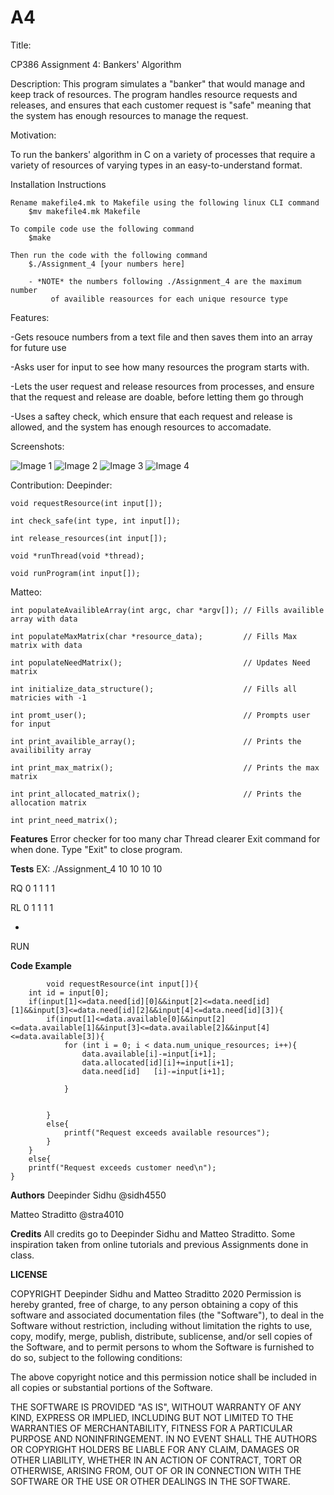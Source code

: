 # A4
Title:

CP386 Assignment 4: Bankers' Algorithm

Description:
This program simulates a "banker" that would manage and keep track of resources. The program handles resource requests and releases, and ensures that each customer request is "safe" meaning that the system has enough resources to manage the request.

Motivation:

To run the bankers' algorithm in C on a variety of processes that require a variety of resources of varying types in an easy-to-understand format.


Installation Instructions

	Rename makefile4.mk to Makefile using the following linux CLI command
		$mv makefile4.mk Makefile 

	To compile code use the following command
		$make

	Then run the code with the following command
		$./Assignment_4 [your numbers here]

		- *NOTE* the numbers following ./Assignment_4 are the maximum number
			 of availible reasources for each unique resource type
Features:

-Gets resouce numbers from a text file and then saves them into an array for future use 

-Asks user for input to see how many resources the program starts with.

-Lets the user request and release resources from processes, and ensure that the request and release are doable, before letting them go through

-Uses a saftey check, which ensure that each request and release is allowed, and the system has enough resources to accomadate.


Screenshots:



![Image 1](https://github.com/sidh4550/A4/blob/master/1.PNG)
![Image 2](https://github.com/sidh4550/A4/blob/master/2.PNG)
![Image 3](https://github.com/sidh4550/A4/blob/master/3.PNG)
![Image 4](https://github.com/sidh4550/A4/blob/master/4.PNG)


Contribution:
Deepinder:

	void requestResource(int input[]);
	
	int check_safe(int type, int input[]);
	
	int release_resources(int input[]);
	
	void *runThread(void *thread);
	
	void runProgram(int input[]);
	
	
Matteo:

	int populateAvailibleArray(int argc, char *argv[]);	// Fills availible array with data

	int populateMaxMatrix(char *resource_data); 		// Fills Max matrix with data

	int populateNeedMatrix();							// Updates Need matrix

	int initialize_data_structure();					// Fills all matricies with -1		

	int promt_user();									// Prompts user for input

	int print_availible_array();						// Prints the availibility array

	int print_max_matrix();								// Prints the max matrix

	int print_allocated_matrix();						// Prints the allocation matrix
	
	int print_need_matrix();	
	

__Features__ 
Error checker for too many char
Thread clearer
Exit command for when done. 
Type "Exit" to close program.

__Tests__
EX: ./Assignment_4 10 10 10 10

RQ 0 1 1 1 1

RL 0 1 1 1 1

*

RUN

__Code Example__

			void requestResource(int input[]){
		int id = input[0];
		if(input[1]<=data.need[id][0]&&input[2]<=data.need[id][1]&&input[3]<=data.need[id][2]&&input[4]<=data.need[id][3]){
			if(input[1]<=data.available[0]&&input[2]<=data.available[1]&&input[3]<=data.available[2]&&input[4]<=data.available[3]){
				for (int i = 0; i < data.num_unique_resources; i++){
					data.available[i]-=input[i+1];
					data.allocated[id][i]+=input[i+1];
					data.need[id]	[i]-=input[i+1];

				}
					

			}
			else{
				printf("Request exceeds available resources");
			}
		}
		else{
		printf("Request exceeds customer need\n");
	}


__Authors__
Deepinder Sidhu @sidh4550


Matteo Straditto @stra4010

__Credits__
All credits go to Deepinder Sidhu and Matteo Straditto. Some inspiration taken from online tutorials and previous Assignments done in class.

__LICENSE__

COPYRIGHT Deepinder Sidhu and Matteo Straditto 2020
Permission is hereby granted, free of charge, to any person obtaining a copy of this software and associated documentation files (the "Software"), to deal in the Software without restriction, including without limitation the rights to use, copy, modify, merge, publish, distribute, sublicense, and/or sell copies of the Software, and to permit persons to whom the Software is furnished to do so, subject to the following conditions:

The above copyright notice and this permission notice shall be included in all copies or substantial portions of the Software.

THE SOFTWARE IS PROVIDED "AS IS", WITHOUT WARRANTY OF ANY KIND, EXPRESS OR IMPLIED, INCLUDING BUT NOT LIMITED TO THE WARRANTIES OF MERCHANTABILITY, FITNESS FOR A PARTICULAR PURPOSE AND NONINFRINGEMENT. IN NO EVENT SHALL THE AUTHORS OR COPYRIGHT HOLDERS BE LIABLE FOR ANY CLAIM, DAMAGES OR OTHER LIABILITY, WHETHER IN AN ACTION OF CONTRACT, TORT OR OTHERWISE, ARISING FROM, OUT OF OR IN CONNECTION WITH THE SOFTWARE OR THE USE OR OTHER DEALINGS IN THE SOFTWARE.
